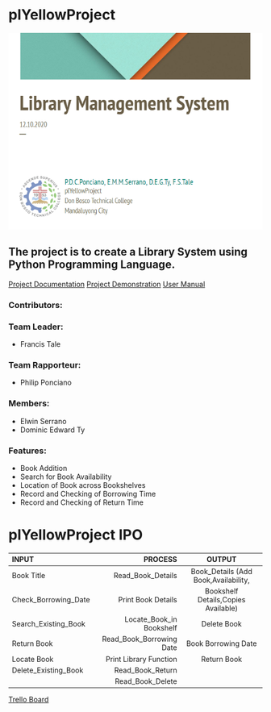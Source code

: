 # plYellowProject
![LMS Poster](https://github.com/Fraxinus001/plYellowProject/blob/main/LMSPoster.PNG "LMS Poster")
## The project is to create a Library System using Python Programming Language. ##
[Project Documentation](https://docs.google.com/document/d/1FsQvHVZmjP_6qb4n9rJ_iVk1nJhRS8yI4poXn7bghkw/edit#heading=h.42rde8xze3ow "Project Documentation")
[Project Demonstration](https://youtu.be/yvwOTAmtMco "Project Demonstration")
[User Manual](https://docs.google.com/document/d/1W0f2z435IWYHgr2PWJSHGgEnkNZTwmySMb8eC7MHz6U/edit)

### Contributors: ###
### Team Leader: ###
  * Francis Tale
### Team  Rapporteur: ###
  * Philip Ponciano
### Members: ### 
  * Elwin Serrano
  * Dominic Edward Ty
  
### Features: ###
  * Book Addition
  * Search for Book Availability
  * Location of Book across Bookshelves
  * Record and Checking of Borrowing Time
  * Record and Checking of Return Time
  
  
 # plYellowProject IPO
INPUT | PROCESS | OUTPUT
| :--- | ---: | :---:
Book Title  | Read_Book_Details | Book_Details (Add Book,Availability,
Check_Borrowing_Date  | Print Book Details | Bookshelf Details,Copies Available)
  Search_Existing_Book  | Locate_Book_in Bookshelf | Delete Book
Return Book  | Read_Book_Borrowing Date | Book Borrowing Date 
Locate Book  |Print Library Function  | Return Book
  Delete_Existing_Book  | Read_Book_Return |
| |Read_Book_Delete 



 [Trello Board](https://trello.com/b/AYQO1KUk/plyellow/ "Trello Board")

